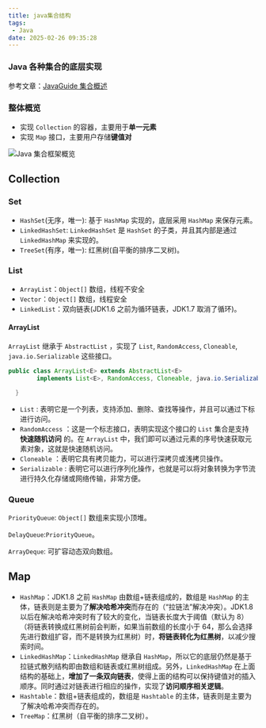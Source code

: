 ```yaml
---
title: java集合结构
tags:
 - Java
date: 2025-02-26 09:35:28
---
```


### Java 各种集合的底层实现

<!--more-->

参考文章：[JavaGuide  集合概述](https://javaguide.cn/java/collection/java-collection-questions-01.html)

### 整体概览

- 实现 `Collection` 的容器，主要用于**单一元素**
- 实现 `Map` 接口，主要用户存储**键值对**



![Java 集合框架概览](https://oss.javaguide.cn/github/javaguide/java/collection/java-collection-hierarchy.png)

## Collection

### Set

- `HashSet`(无序，唯一): 基于 `HashMap` 实现的，底层采用 `HashMap` 来保存元素。
- `LinkedHashSet`: `LinkedHashSet` 是 `HashSet` 的子类，并且其内部是通过 `LinkedHashMap` 来实现的。
- `TreeSet`(有序，唯一): 红黑树(自平衡的排序二叉树)。

### List

- `ArrayList`：`Object[]` 数组，线程不安全
- `Vector`：`Object[]` 数组，线程安全
- `LinkedList`：双向链表(JDK1.6 之前为循环链表，JDK1.7 取消了循环)。

#### ArrayList

`ArrayList` 继承于 `AbstractList` ，实现了 `List`, `RandomAccess`, `Cloneable`, `java.io.Serializable` 这些接口。

```java
public class ArrayList<E> extends AbstractList<E>
        implements List<E>, RandomAccess, Cloneable, java.io.Serializable{

  }
```

- `List` : 表明它是一个列表，支持添加、删除、查找等操作，并且可以通过下标进行访问。
- `RandomAccess` ：这是一个标志接口，表明实现这个接口的 `List` 集合是支持 **快速随机访问** 的。在 `ArrayList` 中，我们即可以通过元素的序号快速获取元素对象，这就是快速随机访问。
- `Cloneable` ：表明它具有拷贝能力，可以进行深拷贝或浅拷贝操作。
- `Serializable` : 表明它可以进行序列化操作，也就是可以将对象转换为字节流进行持久化存储或网络传输，非常方便。



### Queue

`PriorityQueue`: `Object[]` 数组来实现小顶堆。

`DelayQueue`:`PriorityQueue`。

`ArrayDeque`: 可扩容动态双向数组。

## Map

- `HashMap`：JDK1.8 之前 `HashMap` 由数组+链表组成的，数组是 `HashMap` 的主体，链表则是主要为了**解决哈希冲突**而存在的（“拉链法”解决冲突）。JDK1.8 以后在解决哈希冲突时有了较大的变化，当链表长度大于阈值（默认为 8）（将链表转换成红黑树前会判断，如果当前数组的长度小于 64，那么会选择先进行数组扩容，而不是转换为红黑树）时，**将链表转化为红黑树**，以减少搜索时间。
- `LinkedHashMap`：`LinkedHashMap` 继承自 `HashMap`，所以它的底层仍然是基于拉链式散列结构即由数组和链表或红黑树组成。另外，`LinkedHashMap` 在上面结构的基础上，**增加了一条双向链表**，使得上面的结构可以保持键值对的插入顺序。同时通过对链表进行相应的操作，实现了**访问顺序相关逻辑**。
- `Hashtable`：数组+链表组成的，数组是 `Hashtable` 的主体，链表则是主要为了解决哈希冲突而存在的。
- `TreeMap`：红黑树（自平衡的排序二叉树）。
